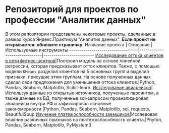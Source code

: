 # Репозиторий для проектов по профессии "Аналитик данных"
В этом репозитории представлены некоторые проекты, сделанные в рамках курса Яндекс.Практикум "Аналитик данных". <b>Если проект не открывается: обновите страничку</b>.
Название проекта                  | Описание                     | Используемые инструменты
----------------------------------|------------------------------|-------------------------
[Исследование оттока клиентов в сети фитнес-центров](https://github.com/Egor-Smirnov-Malsev/machine-learning-sql-parse/tree/main/fitness-centers)|Построил модель на основе линейной регрессии, которая предсказывает отток клиентов. Также, с помощью модели `KMeans` разделил клиентов на 5 основных групп и выделил признаки, присущие этим группам. На основе полученных данных сделал свои предложения для уменьшения оттока клиентов.|Python, Pandas, Seaborn, Matplotlib, Scikit-learn.
[Исследование авиарейсов](https://github.com/Egor-Smirnov-Malsev/machine-learning-sql-parse/tree/main/flights-and-festivals)|Используя данные из открытых источников, полученные парсингом, а также данные из БД, полученные sql-запросом проанализировал авиарейсы внутри РФ и зафиксировал основные закономерности.|Python, Pandas, Seaborn, Matplotlib, sql, requests, BeautifulSoup
[Изучение платежоспособности заемщиков](https://github.com/Egor-Smirnov-Malsev/machine-learning-sql-parse/tree/main/reliability%20of%20borrowers)|Исследовал влияние различных признаков на платежоспособность клиента.|Phyton, Pandas, Seaborn, Matplotlib, PyMystem3
